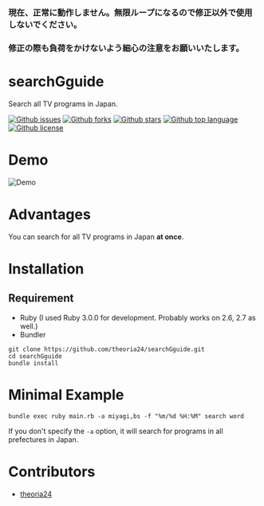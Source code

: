 ### 現在、正常に動作しません。無限ループになるので修正以外で使用しないでください。

### 修正の際も負荷をかけないよう細心の注意をお願いいたします。

# searchGguide

<!-- # Short Description -->

Search all TV programs in Japan.

<!-- # Badges -->

[![Github issues](https://img.shields.io/github/issues/theoria24/searchGguide)](https://github.com/theoria24/searchGguide/issues)
[![Github forks](https://img.shields.io/github/forks/theoria24/searchGguide)](https://github.com/theoria24/searchGguide/network/members)
[![Github stars](https://img.shields.io/github/stars/theoria24/searchGguide)](https://github.com/theoria24/searchGguide/stargazers)
[![Github top language](https://img.shields.io/github/languages/top/theoria24/searchGguide)](https://github.com/theoria24/searchGguide/)
[![Github license](https://img.shields.io/github/license/theoria24/searchGguide)](https://github.com/theoria24/searchGguide/)

# Demo

![Demo](https://user-images.githubusercontent.com/17396689/106942485-912efc00-6767-11eb-9958-552172b60cdb.gif)

# Advantages

You can search for all TV programs in Japan **at once**.

# Installation

## Requirement

- Ruby (I used Ruby 3.0.0 for development. Probably works on 2.6, 2.7 as well.)
- Bundler

```
git clone https://github.com/theoria24/searchGguide.git
cd searchGguide
bundle install
```

# Minimal Example

```
bundle exec ruby main.rb -a miyagi,bs -f "%m/%d %H:%M" search word
```

If you don't specify the `-a` option, it will search for programs in all prefectures in Japan.

# Contributors

- [theoria24](https://github.com/theoria24)

<!-- CREATED_BY_LEADYOU_README_GENERATOR -->
